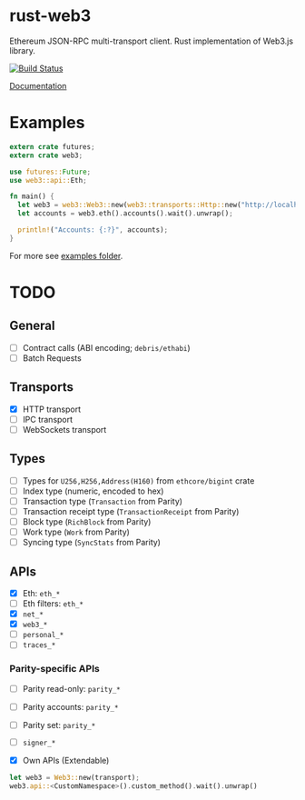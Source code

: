 # rust-web3

Ethereum JSON-RPC multi-transport client.
Rust implementation of Web3.js library.

[![Build Status][travis-image]][travis-url]

[travis-image]: https://travis-ci.org/tomusdrw/rust-web3.svg?branch=master
[travis-url]: https://travis-ci.org/tomusdrw/rust-web3

[Documentation](http://tomusdrw.github.io/rust-web3/index.html)

# Examples
```rust
extern crate futures;
extern crate web3;

use futures::Future;
use web3::api::Eth;

fn main() {
  let web3 = web3::Web3::new(web3::transports::Http::new("http://localhost:8545").unwrap());
  let accounts = web3.eth().accounts().wait().unwrap();

  println!("Accounts: {:?}", accounts);
}
```

For more see [examples folder](./examples).

# TODO

## General
- [ ] Contract calls (ABI encoding; `debris/ethabi`)
- [ ] Batch Requests

## Transports
- [x] HTTP transport
- [ ] IPC transport
- [ ] WebSockets transport

## Types
- [ ] Types for `U256,H256,Address(H160)` from `ethcore/bigint` crate
- [ ] Index type (numeric, encoded to hex)
- [ ] Transaction type (`Transaction` from Parity)
- [ ] Transaction receipt type (`TransactionReceipt` from Parity)
- [ ] Block type (`RichBlock` from Parity)
- [ ] Work type (`Work` from Parity)
- [ ] Syncing type (`SyncStats` from Parity)

## APIs
- [x] Eth: `eth_*`
- [ ] Eth filters: `eth_*`
- [x] `net_*`
- [x] `web3_*`
- [ ] `personal_*`
- [ ] `traces_*`

### Parity-specific APIs
- [ ] Parity read-only: `parity_*`
- [ ] Parity accounts: `parity_*`
- [ ] Parity set: `parity_*`
- [ ] `signer_*`

- [x] Own APIs (Extendable)
```rust
let web3 = Web3::new(transport);
web3.api::<CustomNamespace>().custom_method().wait().unwrap()
```
